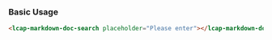 ### Basic Usage

``` html
<lcap-markdown-doc-search placeholder="Please enter"></lcap-markdown-doc-search>
```
